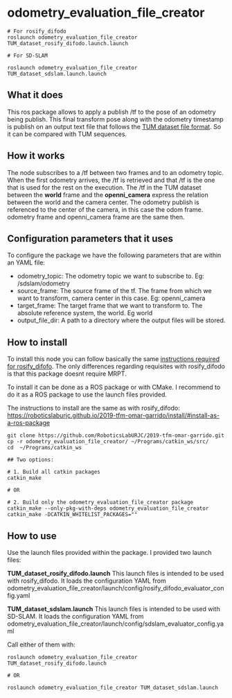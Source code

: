 # odometry_evaluation_file_creator
```
# For rosify_difodo
roslaunch odometry_evaluation_file_creator TUM_dataset_rosify_difodo.launch.launch

# For SD-SLAM

roslaunch odometry_evaluation_file_creator TUM_dataset_sdslam.launch.launch
```

## What it does
This ros package allows to apply a publish /tf to the pose of an odometry being publish. This final transform pose along with the odometry timestamp is publish on an output text file that follows the [TUM dataset file format](https://vision.in.tum.de/data/datasets/rgbd-dataset/file_formats). So it can be compared with TUM sequences.

## How it works
The node subscribes to a /tf between two frames and to an odometry topic. When the first odometry arrives, the /tf is retrieved and that /tf is the one that is used for the rest on the execution. The /tf in the TUM dataset between the **world** frame and the **openni_camera** express the relation between the world and the camera center. The odometry publish is referenced to the center of the camera, in this case the odom frame. odometry frame and openni_camera frame are the same then.

## Configuration parameters that it uses
To configure the package we have the following parameters that are within an YAML file:
- odometry_topic: The odometry topic we want to subscribe to. Eg: /sdslam/odometry
- source_frame: The source frame of the tf. The frame from which we want to transform, camera center in this case. Eg: openni_camera
- target_frame: The target frame that we want to transform to. The absolute reference system, the world. Eg world
- output_file_dir: A path to a directory where the output files will be stored.


## How to install
To install this node you can follow basically the same [instructions required for rosify_difofo](https://roboticslaburjc.github.io/2019-tfm-omar-garrido/install/#1-rosify-difodo).
The only differences regarding requisites with rosify_difodo is that this package doesnt require MRPT.

To install it can be done as a ROS package or with CMake. I recommend to do it as a ROS package to use the launch files provided.

The instructions to install are the same as with rosify_difodo: https://roboticslaburjc.github.io/2019-tfm-omar-garrido/install/#install-as-a-ros-package

```
git clone https://github.com/RoboticsLabURJC/2019-tfm-omar-garrido.git
cp -r odometry_evaluation_file_creator/ ~/Programs/catkin_ws/src/
cd  ~/Programs/catkin_ws

## Two options:

# 1. Build all catkin packages
catkin_make

# OR

# 2. Build only the odometry_evaluation_file_creator package
catkin_make --only-pkg-with-deps odometry_evaluation_file_creator
catkin_make -DCATKIN_WHITELIST_PACKAGES=""
```


## How to use
Use the launch files provided within the package. I provided two launch files:

**TUM_dataset_rosify_difodo.launch**
This launch files is intended to be used with rosify_difodo. It loads the configuration YAML from odometry_evaluation_file_creator/launch/config/rosify_difodo_evaluator_config.yaml

**TUM_dataset_sdslam.launch**
This launch files is intended to be used with SD-SLAM. It loads the configuration YAML from odometry_evaluation_file_creator/launch/config/sdslam_evaluator_config.yaml

Call either of them with:

```
roslaunch odometry_evaluation_file_creator TUM_dataset_rosify_difodo.launch

# OR

roslaunch odometry_evaluation_file_creator TUM_dataset_sdslam.launch
```